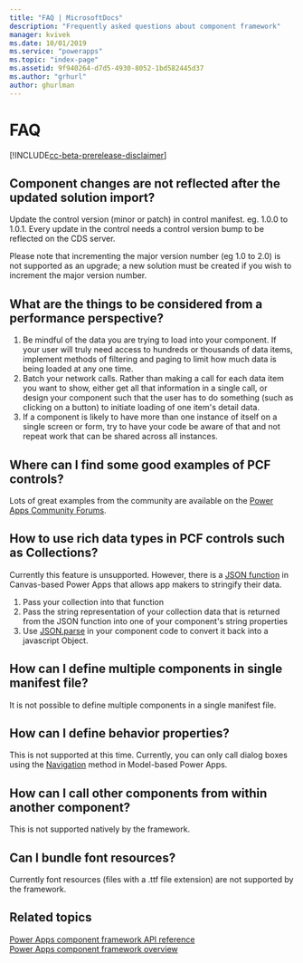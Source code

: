 ```yaml
---
title: "FAQ | MicrosoftDocs"
description: "Frequently asked questions about component framework"
manager: kvivek
ms.date: 10/01/2019
ms.service: "powerapps"
ms.topic: "index-page"
ms.assetid: 9f940264-d7d5-4930-8052-1bd582445d37
ms.author: "grhurl"
author: ghurlman
---
```


# FAQ

[!INCLUDE[cc-beta-prerelease-disclaimer](../../includes/cc-beta-prerelease-disclaimer.md)]

## Component changes are not reflected after the updated solution import?

Update the control version (minor or patch) in control manifest. eg. 1.0.0 to 1.0.1. Every update in the control needs a control version bump to be reflected on the CDS server.

Please note that incrementing the major version number (eg 1.0 to 2.0) is not supported as an upgrade; a new solution must be created if you wish to increment the major version number.

## What are the things to be considered from a performance perspective?

1. Be mindful of the data you are trying to load into your component. If your user will truly need access to hundreds or thousands of data items, implement methods of filtering and paging to limit how much data is being loaded at any one time.
2. Batch your network calls. Rather than making a call for each data item you want to show, either get all that information in a single call, or design your component such that the user has to do something (such as clicking on a button) to initiate loading of one item's detail data.
3. If a component is likely to have more than one instance of itself on a single screen or form, try to have your code be aware of that and not repeat work that can be shared across all instances.

## Where can I find some good examples of PCF controls?
Lots of great examples from the community are available on the [Power Apps Community Forums](https://powerusers.microsoft.com/t5/Power-Apps-Component-Framework/Community-content-sample-components-blogs-etc-Link-to-this-page/td-p/280710).

## How to use rich data types in PCF controls such as Collections?
Currently this feature is unsupported. However, there is a [JSON function](https://docs.microsoft.com/powerapps/maker/canvas-apps/functions/function-json) in Canvas-based Power Apps that allows app makers to stringify their data.

1. Pass your collection into that function
2. Pass the string representation of your collection data that is returned from the JSON function into one of your component's string properties
3. Use [JSON.parse](https://developer.mozilla.org/en-US/docs/Web/JavaScript/Reference/Global_Objects/JSON/parse) in your component code to convert it back into a javascript Object.

## How can I define multiple components in single manifest file?

It is not possible to define multiple components in a single manifest file. 

## How can I define behavior properties?

This is not supported at this time. Currently, you can only call dialog boxes using the [Navigation](reference/navigation.md) method in Model-based Power Apps.

## How can I call other components from within another component?

This is not supported natively by the framework.

## Can I bundle font resources?

Currently font resources (files with a .ttf file extension) are not supported by the framework.

## Related topics

[Power Apps component framework API reference](reference/index.md)<br/>
[Power Apps component framework overview](overview.md)
